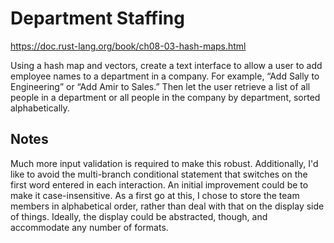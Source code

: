 # Department Staffing

https://doc.rust-lang.org/book/ch08-03-hash-maps.html

Using a hash map and vectors, create a text interface to allow a user to add employee names to a department in a company. For example, “Add Sally to Engineering” or “Add Amir to Sales.” Then let the user retrieve a list of all people in a department or all people in the company by department, sorted alphabetically.

## Notes

Much more input validation is required to make this robust. Additionally, I'd like to avoid the multi-branch conditional statement that switches on the first word entered in each interaction. An initial improvement could be to make it case-insensitive. As a first go at this, I chose to store the team members in alphabetical order, rather than deal with that on the display side of things. Ideally, the display could be abstracted, though, and accommodate any number of formats.
